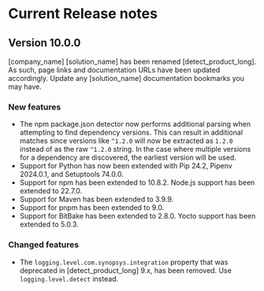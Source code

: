 # Current Release notes

## Version 10.0.0

[company_name] [solution_name] has been renamed [detect_product_long]. As such, page links and documentation URLs have been updated accordingly. Update any [solution_name] documentation bookmarks you may have.

### New features

* The npm package.json detector now performs additional parsing when attempting to find dependency versions. This can result in additional matches since versions like `^1.2.0` will now be extracted as `1.2.0` instead of as the raw `^1.2.0` string. In the case where multiple versions for a dependency are discovered, the earliest version will be used.
* Support for Python has now been extended with Pip 24.2, Pipenv 2024.0.1, and Setuptools 74.0.0.
* Support for npm has been extended to 10.8.2. Node.js support has been extended to 22.7.0.
* Support for Maven has been extended to 3.9.9.
* Support for pnpm has been extended to 9.0.
* Support for BitBake has been extended to 2.8.0. Yocto support has been extended to 5.0.3.

### Changed features

* The `logging.level.com.synopsys.integration` property that was deprecated in [detect_product_long] 9.x, has been removed. Use `logging.level.detect` instead.
